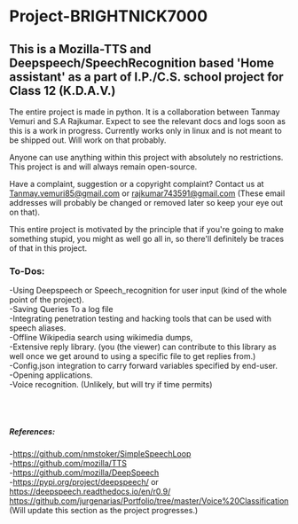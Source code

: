 # Project-BRIGHTNICK7000
## This is a Mozilla-TTS and Deepspeech/SpeechRecognition based 'Home assistant' as a part of I.P./C.S. school project for Class 12 (K.D.A.V.)

The entire project is made in python. It is a collaboration between Tanmay Vemuri and S.A Rajkumar. Expect to see the relevant docs and logs soon as this is a work in progress.
Currently works only in linux and is not meant to be shipped out. Will work on that probably.

Anyone can use anything within this project with absolutely no restrictions. This project is and will always remain open-source.

Have a complaint, suggestion or a copyright complaint? Contact us at Tanmay.vemuri85@gmail.com or rajkumar743591@gmail.com (These email addresses will probably be changed or removed later so keep your eye out on that).

This entire project is motivated by the principle that if you're going to make something stupid, you might as well go all in, so there'll definitely be traces of that in this project.

### To-Dos:
-Using Deepspeech or Speech_recognition for user input (kind of the whole point of the project).
<br>
-Saving Queries To a log file
<br>
-Integrating penetration testing and hacking tools that can be used with speech aliases.
<br>
-Offline Wikipedia search using wikimedia dumps,
<br>
-Extensive reply library. (you (the viewer) can contribute to this library as well once we get around to using a specific file to get replies from.)
<br>
-Config.json integration to carry forward variables specified by end-user.
<br>
-Opening applications.
<br>
-Voice recognition. (Unlikely, but will try if time permits)


<br>

</br>

##### References:

-https://github.com/nmstoker/SimpleSpeechLoop
<br>
-https://github.com/mozilla/TTS
<br>
-https://github.com/mozilla/DeepSpeech
<br>
-https://pypi.org/project/deepspeech/ or https://deepspeech.readthedocs.io/en/r0.9/
<br>
https://github.com/jurgenarias/Portfolio/tree/master/Voice%20Classification
<br>
(Will update this section as the project progresses.)
